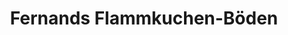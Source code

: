 ---
title: "Fernands Flammkuchen-Böden"
url: /sasbach/fernands-flammkuchen-boeden/
shop: Feinkost
---